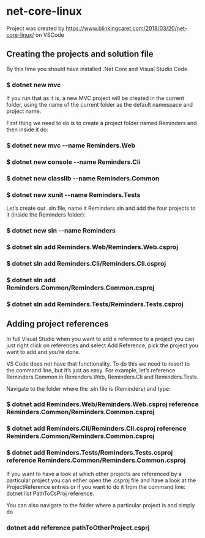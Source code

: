 # net-core-linux

Project was created by https://www.blinkingcaret.com/2018/03/20/net-core-linux/ on VSCode

## Creating the projects and solution file

By this time you should have installed .Net Core and Visual Studio Code. 

### $ dotnet new mvc

If you run that as it is, a new MVC project will be created in the current folder, using the name of the current folder as the default namespace and project name.

First thing we need to do is to create a project folder named Reminders and then inside it do:

### $ dotnet new mvc --name Reminders.Web
### $ dotnet new console --name Reminders.Cli
### $ dotnet new classlib --name Reminders.Common
### $ dotnet new xunit --name Reminders.Tests

Let’s create our .sln file, name it Reminders.sln and add the four projects to it (inside the Reminders folder):

### $ dotnet new sln --name Reminders
### $ dotnet sln add Reminders.Web/Reminders.Web.csproj
### $ dotnet sln add Reminders.Cli/Reminders.Cli.csproj
### $ dotnet sln add Reminders.Common/Reminders.Common.csproj
### $ dotnet sln add Reminders.Tests/Reminders.Tests.csproj

## Adding project references

In full Visual Studio when you want to add a reference to a project you can just right click on references and select Add Reference, pick the project you want to add and you’re done.

VS Code does not have that functionality. To do this we need to resort to the command line, but it’s just as easy. For example, let’s reference Reminders.Common in Reminders.Web, Reminders.Cli and Reminders.Tests.

Navigate to the folder where the .sln file is (Reminders) and type:

### $ dotnet add Reminders.Web/Reminders.Web.csproj reference Reminders.Common/Reminders.Common.csproj
### $ dotnet add Reminders.Cli/Reminders.Cli.csproj reference Reminders.Common/Reminders.Common.csproj
### $ dotnet add Reminders.Tests/Reminders.Tests.csproj reference Reminders.Common/Reminders.Common.csproj

If you want to have a look at which other projects are referenced by a particular project you can either open the .csproj file and have a look at the ProjectReference entries or if you want to do it from the command line: dotnet list PathToCsProj reference.

You can also navigate to the folder where a particular project is and simply do 
### dotnet add reference pathToOtherProject.csprj

